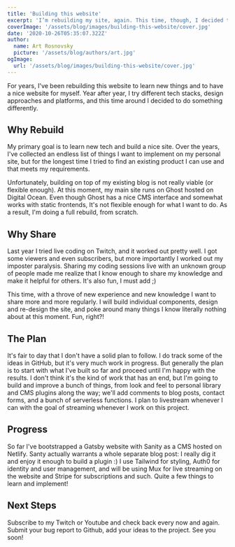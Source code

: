 ```yaml
---
title: 'Building this website'
excerpt: 'I’m rebuilding my site, again. This time, though, I decided to do it in public and share what I do, how, and why.'
coverImage: '/assets/blog/images/building-this-website/cover.jpg'
date: '2020-10-26T05:35:07.322Z'
author:
  name: Art Rosnovsky
  picture: '/assets/blog/authors/art.jpg'
ogImage:
  url: '/assets/blog/images/building-this-website/cover.jpg'
---
```


For years, I've been rebuilding this website to learn new things and to have a nice website for myself. Year after year, I try different tech stacks, design approaches and platforms, and this time around I decided to do something differently.

## Why Rebuild

My primary goal is to learn new tech and build a nice site. Over the years, I've collected an endless list of things I want to implement on my personal site, but for the longest time I tried to find an existing product I can use and that meets my requirements.

Unfortunately, building on top of my existing blog is not really viable (or flexible enough). At this moment, my main site runs on Ghost hosted on Digital Ocean. Even though Ghost has a nice CMS interface and somewhat works with static frontends, It's not flexible enough for what I want to do. As a result, I'm doing a full rebuild, from scratch.

## Why Share

Last year I tried live coding on Twitch, and it worked out pretty well. I got some viewers and even subscribers, but more importantly I worked out my imposter paralysis. Sharing my coding sessions live with an unknown group of people made me realize that I know enough to share my knowledge and make it helpful for others. It's also fun, I must add ;)

This time, with a throve of new experience and new knowledge I want to share more and more regularly. I will build individual components, design and re-design the site, and poke around many things I know literally nothing about at this moment. Fun, right?!

## The Plan

It's fair to day that I don't have a solid plan to follow. I do track some of the ideas in GitHub, but it's very much work in progress. But generally the plan is to start with what I've built so far and proceed until I'm happy with the results. I don't think it's the kind of work that has an end, but I'm going to build and improve a bunch of things, from look and feel to personal library and CMS plugins along the way; we'll add comments to blog posts, contact forms, and a bunch of serverless functions. I plan to livestream whenever I can with the goal of streaming whenever I work on this project.

## Progress

So far I've bootstrapped a Gatsby website with Sanity as a CMS hosted on Netlify. Santy actually warrants a whole separate blog post: I really dig it and enjoy it enough to build a plugin :) I use Tailwind for styling, Auth0 for identity and user management, and will be using Mux for live streaming on the website and Stripe for subscriptions and such. Quite a few things to learn and implement!

## Next Steps

Subscribe to my Twitch or Youtube and check back every now and again. Submit your bug report to Github, add your ideas to the project. See you soon!
